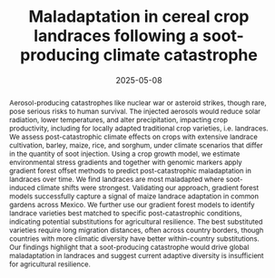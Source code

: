 ---
title: "Maladaptation in cereal crop landraces following a soot-producing climate catastrophe"
collection: publications
date: 2025-05-08
authors: McLaughlin, C. M., <b>Y. Shi</b>, V. Viswanathan, R. J. H. Sawers, A. R Kemanian, and J. R. Lasky,
venue: "Nature Communications"
paperurl: https://doi.org/10.1038/s41467-025-59488-6
doi: 10.1038/s41467-025-59488-6
volume: 16
pages: 4289
abstract: "Aerosol-producing catastrophes like nuclear war or asteroid strikes, though rare, pose serious risks to human survival. The injected aerosols would reduce solar radiation, lower temperatures, and alter precipitation, impacting crop productivity, including for locally adapted traditional crop varieties, i.e. landraces. We assess post-catastrophic climate effects on crops with extensive landrace cultivation, barley, maize, rice, and sorghum, under climate scenarios that differ in the quantity of soot injection. Using a crop growth model, we estimate environmental stress gradients and together with genomic markers apply gradient forest offset methods to predict post-catastrophic maladaptation in landraces over time. We find landraces are most maladapted where soot-induced climate shifts were strongest. Validating our approach, gradient forest models successfully capture a signal of maize landrace adaptation in common gardens across Mexico. We further use our gradient forest models to identify landrace varieties best matched to specific post-catastrophic conditions, indicating potential substitutions for agricultural resilience. The best substituted varieties require long migration distances, often across country borders, though countries with more climatic diversity have better within-country substitutions. Our findings highlight that a soot-producing catastrophe would drive global maladaptation in landraces and suggest current adaptive diversity is insufficient for agricultural resilience."
---
